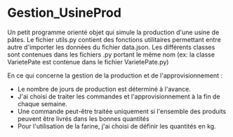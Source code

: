 # Gestion_UsineProd
Un petit programme orienté objet qui simule la production d'une usine de pâtes.
Le fichier utils.py contient des fonctions utilitaires permettant entre autre d'importer les données du fichier data.json.
Les différents classes sont contenues dans les fichiers .py portant le même nom (ex: la classe VarietePate est contenue dans le fichier VarietePate.py)

En ce qui concerne la gestion de la production et de l'approvisionnement : 
- Le nombre de jours de production est déterminé à l'avance.
- J'ai choisi de traiter les commandes et l'approvisionnement à la fin de chaque semaine.
- Une commande peut-être traitée uniquement si l'ensemble des produits peuvent être livrés dans les bonnes quantités
- Pour l'utilisation de la farine, j'ai choisi de définir les quantités en kg.